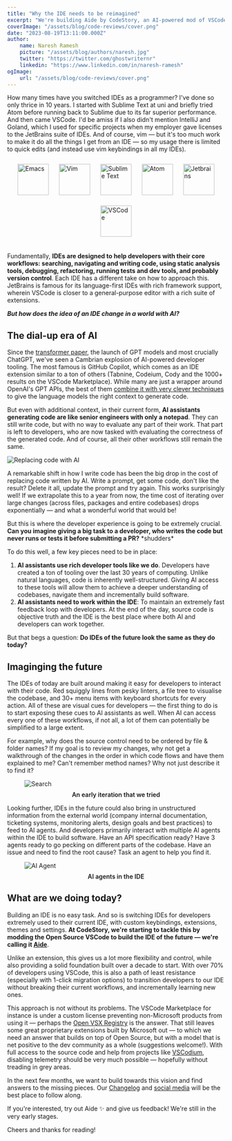 ```yaml
---
title: "Why the IDE needs to be reimagined"
excerpt: "We're building Aide by CodeStory, an AI-powered mod of VSCode. Here's why."
coverImage: "/assets/blog/code-reviews/cover.png"
date: "2023-08-19T13:11:00.000Z"
author:
    name: Naresh Ramesh
    picture: "/assets/blog/authors/naresh.jpg"
    twitter: "https://twitter.com/ghostwriternr"
    linkedin: "https://www.linkedin.com/in/naresh-ramesh"
ogImage:
    url: "/assets/blog/code-reviews/cover.png"
---
```


How many times have you switched IDEs as a programmer? I've done so only thrice in 10 years. I started with Sublime Text at uni and briefly tried Atom before running back to Sublime due to its far superior performance. And then came VSCode. I'd be amiss if I also didn't mention IntelliJ and Goland, which I used for specific projects when my employer gave licenses to the JetBrains suite of IDEs. And of course, vim — but it's too much work to make it do all the things I get from an IDE — so my usage there is limited to quick edits (and instead use vim keybindings in all my IDEs).

<div style="display:flex;flex-direction:row;flex-wrap:wrap;align-items:center;justify-content:center;margin-bottom:24px;">
    <img src="/assets/blog/why-an-ide/emacs.svg" alt="Emacs" height="72px" style="width:auto;margin:12px;" />
    <img src="/assets/blog/why-an-ide/vim.svg" alt="Vim" height="72px" style="width:auto;margin:12px;" />
    <img src="/assets/blog/why-an-ide/sublime_text.svg" alt="Sublime Text" height="72px" style="width:auto;margin:12px;"/>
    <img src="/assets/blog/why-an-ide/atom.svg" alt="Atom" height="72px" style="width:auto;margin:12px;" />
    <img src="/assets/blog/why-an-ide/jb_square.svg" alt="Jetbrains" height="72px" style="width:auto;margin:12px;" />
    <img src="/assets/blog/why-an-ide/vscode.svg" alt="VSCode" height="72px" style="width:auto;margin:12px;" />
</div>

Fundamentally, **IDEs are designed to help developers with their core workflows: searching, navigating and writing code, using static analysis tools, debugging, refactoring, running tests and dev tools, and probably version control**. Each IDE has a different take on how to approach this. JetBrains is famous for its language-first IDEs with rich framework support, wherein VSCode is closer to a general-purpose editor with a rich suite of extensions.

**_But how does the idea of an IDE change in a world with AI?_**

## The dial-up era of AI

Since the [transformer paper](https://arxiv.org/abs/1706.03762), the launch of GPT models and most crucially ChatGPT, we've seen a Cambrian explosion of AI-powered developer tooling. The most famous is GitHub Copilot, which comes as an IDE extension similar to a ton of others (Tabnine, Codeium, Cody and the 1000+ results on the VSCode Marketplace). While many are just a wrapper around OpenAI's GPT APIs, the best of them [combine it with very clever techniques](https://thakkarparth007.github.io/copilot-explorer/posts/copilot-internals.html) to give the language models the right context to generate code.

But even with additional context, in their current form, **AI assistants generating code are like senior engineers with only a notepad**. They can still write code, but with no way to evaluate any part of their work. That part is left to developers, who are now tasked with evaluating the correctness of the generated code. And of course, all their other workflows still remain the same.

![Replacing code with AI](/assets/blog/why-an-ide/replacing_code.gif)

A remarkable shift in how I write code has been the big drop in the cost of replacing code written by AI. Write a prompt, get some code, don't like the result? Delete it all, update the prompt and try again. This works surprisingly well! If we extrapolate this to a year from now, the time cost of iterating over large changes (across files, packages and entire codebases) drops exponentially — and what a wonderful world that would be!

But this is where the developer experience is going to be extremely crucial. **Can you imagine giving a big task to a developer, who writes the code but never runs or tests it before submitting a PR?** \*shudders\*

To do this well, a few key pieces need to be in place:

1. **AI assistants use rich developer tools like we do**. Developers have created a ton of tooling over the last 30 years of computing. Unlike natural languages, code is inherently well-structured. Giving AI access to these tools will allow them to achieve a deeper understanding of codebases, navigate them and incrementally build software.
2. **AI assistants need to work within the IDE**: To maintain an extremely fast feedback loop with developers. At the end of the day, source code is objective truth and the IDE is the best place where both AI and developers can work together.

But that begs a question: **Do IDEs of the future look the same as they do today?**

## Imaginging the future

The IDEs of today are built around making it easy for developers to interact with their code. Red squiggly lines from pesky linters, a file tree to visualise the codebase, and 30+ menu items with keyboard shortcuts for every action. All of these are visual cues for developers — the first thing to do is to start exposing these cues to AI assistants as well. When AI can access every one of these workflows, if not all, a lot of them can potentially be simplified to a large extent.

For example, why does the source control need to be ordered by file & folder names? If my goal is to review my changes, why not get a walkthrough of the changes in the order in which code flows and have them explained to me? Can't remember method names? Why not just describe it to find it?

<figure class="image">
    <img src="/images/home/nlp-search.png" alt="Search">
    <figcaption style="text-align:center;padding-top:8px;font-weight:600;">An early iteration that we tried</figcaption>
</figure>

Looking further, IDEs in the future could also bring in unstructured information from the external world (company internal documentation, ticketing systems, monitoring alerts, design goals and best practices) to feed to AI agents. And developers primarily interact with multiple AI agents within the IDE to build software. Have an API specification ready? Have 3 agents ready to go pecking on different parts of the codebase. Have an issue and need to find the root cause? Task an agent to help you find it.

<figure class="image">
    <img src="/assets/blog/why-an-ide/debugging.gif" alt="AI Agent">
    <figcaption style="text-align:center;padding-top:8px;font-weight:600;">AI agents in the IDE</figcaption>
</figure>

## What are we doing today?

Building an IDE is no easy task. And so is switching IDEs for developers extremely used to their current IDE, with custom keybindings, extensions, themes and settings. **At CodeStory, we're starting to tackle this by modding the Open Source VSCode to build the IDE of the future — we're calling it [Aide](https://codestory.ai)**.

Unlike an extension, this gives us a lot more flexibility and control, while also providing a solid foundation built over a decade to start. With over 70% of developers using VSCode, this is also a path of least resistance (especially with 1-click migration options) to transition developers to our IDE without breaking their current workflows, and incrementally learning new ones.

This approach is not without its problems. The VSCode Marketplace for instance is under a custom license preventing non-Microsoft products from using it — perhaps the [Open VSX Registry](https://open-vsx.org) is the answer. That still leaves some great proprietary extensions built by Microsoft out — to which we need an answer that builds on top of Open Source, but with a model that is net positive to the dev community as a whole (suggestions welcome!). With full access to the source code and help from projects like [VSCodium](https://vscodium.com), disabling telemetry should be very much possible — hopefully without treading in grey areas.

In the next few months, we want to build towards this vision and find answers to the missing pieces. Our [Changelog](/changelog) and [social media](https://twitter.com/codestoryai) will be the best place to follow along.

If you're interested, try out Aide ✨ and give us feedback! We're still in the very early stages.

Cheers and thanks for reading!
